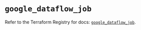 # `google_dataflow_job`

Refer to the Terraform Registry for docs: [`google_dataflow_job`](https://registry.terraform.io/providers/hashicorp/google-beta/6.31.0/docs/resources/google_dataflow_job).
